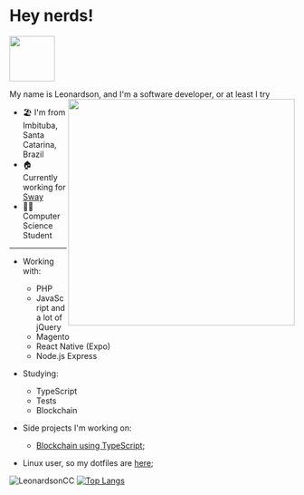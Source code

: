 # Hey nerds!

<img src="https://media3.giphy.com/media/MCRQ0Nkn4KfeQDdM7N/giphy.gif?cid=ecf05e47i7lfcidjbkny1ys9ur9tdgii4z8y71ojqbu5qhdn&rid=giphy.gif&ct=s" width="80">

My name is Leonardson, and I'm a software developer, or at least I try <img align="right" src="https://media.giphy.com/media/WUlplcMpOCEmTGBtBW/giphy.gif" width="400">

- 🏖 I'm from Imbituba, Santa Catarina, Brazil
- 🏠 Currently working for [Sway](https://sway.com.br/)
- 👩‍💻 Computer Science Student

--- 

- Working with:
    - PHP
    - JavaScript and a lot of jQuery
    - Magento
    - React Native (Expo)
    - Node.js Express

- Studying:
    - TypeScript
    - Tests
    - Blockchain

- Side projects I'm working on:
    - [Blockchain using TypeScript](https://github.com/LeonardsonCC/blockchain-with-nodejs);

- Linux user, so my dotfiles are [here](https://github.com/LeonardsonCC/dotfiles);

![LeonardsonCC](https://github-readme-stats.vercel.app/api?username=LeonardsonCC&show_icons=true&theme=tokyonight)
[![Top Langs](https://github-readme-stats.vercel.app/api/top-langs/?username=LeonardsonCC&theme=tokyonight&layout=compact)](https://github.com/LeonardsonCC)
